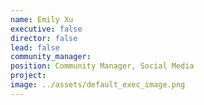 ```yaml
---
name: Emily Xu
executive: false
director: false
lead: false
community_manager:   
position: Community Manager, Social Media
project:  
image: ../assets/default_exec_image.png
---
```

